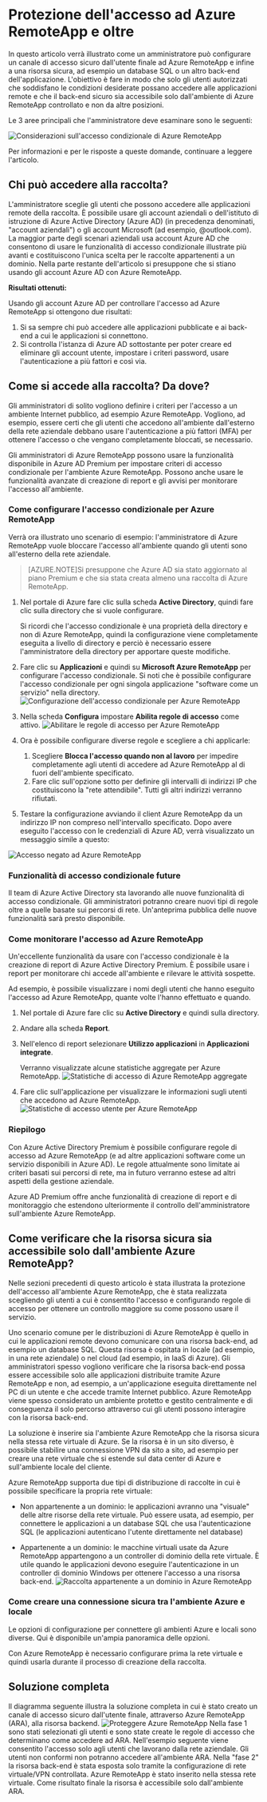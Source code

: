 
<properties 
    pageTitle="Protezione dell'accesso ad Azure RemoteApp e oltre | Microsoft Azure"
	description="Informazioni su come proteggere l'accesso ad RemoteApp usando l'accesso condizionale in Azure Active Directory"
	services="remoteapp"
	documentationCenter="" 
	authors="piotrci" 
	manager="mbaldwin" />

<tags 
    ms.service="remoteapp" 
    ms.workload="compute" 
    ms.tgt_pltfrm="na" 
    ms.devlang="na" 
    ms.topic="article" 
    ms.date="01/12/2016" 
    ms.author="elizapo" />

# Protezione dell'accesso ad Azure RemoteApp e oltre

In questo articolo verrà illustrato come un amministratore può configurare un canale di accesso sicuro dall'utente finale ad Azure RemoteApp e infine a una risorsa sicura, ad esempio un database SQL o un altro back-end dell'applicazione. L'obiettivo è fare in modo che solo gli utenti autorizzati che soddisfano le condizioni desiderate possano accedere alle applicazioni remote e che il back-end sicuro sia accessibile solo dall'ambiente di Azure RemoteApp controllato e non da altre posizioni.

Le 3 aree principali che l'amministratore deve esaminare sono le seguenti:

![Considerazioni sull'accesso condizionale di Azure RemoteApp](./media/remoteapp-secureaccess/ra-conditionalenvironment.png)

Per informazioni e per le risposte a queste domande, continuare a leggere l'articolo.

## Chi può accedere alla raccolta?
L'amministratore sceglie gli utenti che possono accedere alle applicazioni remote della raccolta. È possibile usare gli account aziendali o dell'istituto di istruzione di Azure Active Directory (Azure AD) (in precedenza denominati, "account aziendali") o gli account Microsoft (ad esempio, @outlook.com). La maggior parte degli scenari aziendali usa account Azure AD che consentono di usare le funzionalità di accesso condizionale illustrate più avanti e costituiscono l'unica scelta per le raccolte appartenenti a un dominio. Nella parte restante dell'articolo si presuppone che si stiano usando gli account Azure AD con Azure RemoteApp.

**Risultati ottenuti:**

Usando gli account Azure AD per controllare l'accesso ad Azure RemoteApp si ottengono due risultati:

1.	Si sa sempre chi può accedere alle applicazioni pubblicate e ai back-end a cui le applicazioni si connettono.
2.	Si controlla l'istanza di Azure AD sottostante per poter creare ed eliminare gli account utente, impostare i criteri password, usare l'autenticazione a più fattori e così via. 

## Come si accede alla raccolta? Da dove?
Gli amministratori di solito vogliono definire i criteri per l'accesso a un ambiente Internet pubblico, ad esempio Azure RemoteApp. Vogliono, ad esempio, essere certi che gli utenti che accedono all'ambiente dall'esterno della rete aziendale debbano usare l'autenticazione a più fattori (MFA) per ottenere l'accesso o che vengano completamente bloccati, se necessario.

Gli amministratori di Azure RemoteApp possono usare la funzionalità disponibile in Azure AD Premium per impostare criteri di accesso condizionale per l'ambiente Azure RemoteApp. Possono anche usare le funzionalità avanzate di creazione di report e gli avvisi per monitorare l'accesso all'ambiente.

### Come configurare l'accesso condizionale per Azure RemoteApp
Verrà ora illustrato uno scenario di esempio: l'amministratore di Azure RemoteApp vuole bloccare l'accesso all'ambiente quando gli utenti sono all'esterno della rete aziendale.

>[AZURE.NOTE]Si presuppone che Azure AD sia stato aggiornato al piano Premium e che sia stata creata almeno una raccolta di Azure RemoteApp.

1.	Nel portale di Azure fare clic sulla scheda **Active Directory**, quindi fare clic sulla directory che si vuole configurare.

	Si ricordi che l'accesso condizionale è una proprietà della directory e non di Azure RemoteApp, quindi la configurazione viene completamente eseguita a livello di directory e perciò è necessario essere l'amministratore della directory per apportare queste modifiche.

2.	Fare clic su **Applicazioni** e quindi su **Microsoft Azure RemoteApp** per configurare l'accesso condizionale. Si noti che è possibile configurare l'accesso condizionale per ogni singola applicazione "software come un servizio" nella directory. ![Configurazione dell'accesso condizionale per Azure RemoteApp](./media/remoteapp-secureaccess/ra-conditionalaccessscreen.png)
 

3.	Nella scheda **Configura** impostare **Abilita regole di accesso** come attivo. ![Abilitare le regole di accesso per Azure RemoteApp](./media/remoteapp-secureaccess/ra-enableaccessrules.png)
 

4.	Ora è possibile configurare diverse regole e scegliere a chi applicarle:

	1. Scegliere **Blocca l'accesso quando non al lavoro** per impedire completamente agli utenti di accedere ad Azure RemoteApp al di fuori dell'ambiente specificato.
	2. Fare clic sull'opzione sotto per definire gli intervalli di indirizzi IP che costituiscono la "rete attendibile". Tutti gli altri indirizzi verranno rifiutati.

5.	Testare la configurazione avviando il client Azure RemoteApp da un indirizzo IP non compreso nell'intervallo specificato. Dopo avere eseguito l'accesso con le credenziali di Azure AD, verrà visualizzato un messaggio simile a questo:

![Accesso negato ad Azure RemoteApp](./media/remoteapp-secureaccess/ra-accessdenied.png)
 

### Funzionalità di accesso condizionale future 
Il team di Azure Active Directory sta lavorando alle nuove funzionalità di accesso condizionale. Gli amministratori potranno creare nuovi tipi di regole oltre a quelle basate sui percorsi di rete. Un'anteprima pubblica delle nuove funzionalità sarà presto disponibile.

### Come monitorare l'accesso ad Azure RemoteApp
Un'eccellente funzionalità da usare con l'accesso condizionale è la creazione di report di Azure Active Directory Premium. È possibile usare i report per monitorare chi accede all'ambiente e rilevare le attività sospette.

Ad esempio, è possibile visualizzare i nomi degli utenti che hanno eseguito l'accesso ad Azure RemoteApp, quante volte l'hanno effettuato e quando.

1.	Nel portale di Azure fare clic su **Active Directory** e quindi sulla directory.

2.	Andare alla scheda **Report**.

3.	Nell'elenco di report selezionare **Utilizzo applicazioni** in **Applicazioni integrate**.

	Verranno visualizzate alcune statistiche aggregate per Azure RemoteApp. ![Statistiche di accesso di Azure RemoteApp aggregate](./media/remoteapp-secureaccess/ra-accessstats.png)
 
5.	Fare clic sull'applicazione per visualizzare le informazioni sugli utenti che accedono ad Azure RemoteApp. ![Statistiche di accesso utente per Azure RemoteApp](./media/remoteapp-secureaccess/ra-userstats.png)
 
### Riepilogo
Con Azure Active Directory Premium è possibile configurare regole di accesso ad Azure RemoteApp (e ad altre applicazioni software come un servizio disponibili in Azure AD). Le regole attualmente sono limitate ai criteri basati sui percorsi di rete, ma in futuro verranno estese ad altri aspetti della gestione aziendale.

Azure AD Premium offre anche funzionalità di creazione di report e di monitoraggio che estendono ulteriormente il controllo dell'amministratore sull'ambiente Azure RemoteApp.

## Come verificare che la risorsa sicura sia accessibile solo dall'ambiente Azure RemoteApp?
Nelle sezioni precedenti di questo articolo è stata illustrata la protezione dell'accesso all'ambiente Azure RemoteApp, che è stata realizzata scegliendo gli utenti a cui è consentito l'accesso e configurando regole di accesso per ottenere un controllo maggiore su come possono usare il servizio.

Uno scenario comune per le distribuzioni di Azure RemoteApp è quello in cui le applicazioni remote devono comunicare con una risorsa back-end, ad esempio un database SQL. Questa risorsa è ospitata in locale (ad esempio, in una rete aziendale) o nel cloud (ad esempio, in IaaS di Azure). Gli amministratori spesso vogliono verificare che la risorsa back-end possa essere accessibile solo alle applicazioni distribuite tramite Azure RemoteApp e non, ad esempio, a un'applicazione eseguita direttamente nel PC di un utente e che accede tramite Internet pubblico. Azure RemoteApp viene spesso considerato un ambiente protetto e gestito centralmente e di conseguenza il solo percorso attraverso cui gli utenti possono interagire con la risorsa back-end.

La soluzione è inserire sia l'ambiente Azure RemoteApp che la risorsa sicura nella stessa rete virtuale di Azure. Se la risorsa è in un sito diverso, è possibile stabilire una connessione VPN da sito a sito, ad esempio per creare una rete virtuale che si estende sul data center di Azure e sull'ambiente locale del cliente.

Azure RemoteApp supporta due tipi di distribuzione di raccolte in cui è possibile specificare la propria rete virtuale:

-	Non appartenente a un dominio: le applicazioni avranno una "visuale" delle altre risorse della rete virtuale. Può essere usata, ad esempio, per connettere le applicazioni a un database SQL che usa l'autenticazione SQL (le applicazioni autenticano l'utente direttamente nel database)

-	Appartenente a un dominio: le macchine virtuali usate da Azure RemoteApp appartengono a un controller di dominio della rete virtuale. È utile quando le applicazioni devono eseguire l'autenticazione in un controller di dominio Windows per ottenere l'accesso a una risorsa back-end. ![Raccolta appartenente a un dominio in Azure RemoteApp](./media/remoteapp-secureaccess/ra-domainjoined.png)
 
### Come creare una connessione sicura tra l'ambiente Azure e locale
Le opzioni di configurazione per connettere gli ambienti Azure e locali sono diverse. Qui è disponibile un'ampia panoramica delle opzioni.

Con Azure RemoteApp è necessario configurare prima la rete virtuale e quindi usarla durante il processo di creazione della raccolta.

## Soluzione completa
Il diagramma seguente illustra la soluzione completa in cui è stato creato un canale di accesso sicuro dall'utente finale, attraverso Azure RemoteApp (ARA), alla risorsa backend. ![Proteggere Azure RemoteApp](./media/remoteapp-secureaccess/ra-secureoverview.png) Nella fase 1 sono stati selezionati gli utenti e sono state create le regole di accesso che determinano come accedere ad ARA. Nell'esempio seguente viene consentito l'accesso solo agli utenti che lavorano dalla rete aziendale. Gli utenti non conformi non potranno accedere all'ambiente ARA. Nella "fase 2" la risorsa back-end è stata esposta solo tramite la configurazione di rete virtuale/VPN controllata. Azure RemoteApp è stato inserito nella stessa rete virtuale. Come risultato finale la risorsa è accessibile solo dall'ambiente ARA.

<!---HONumber=AcomDC_0121_2016-->